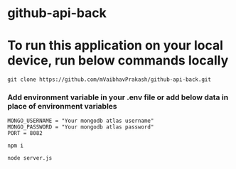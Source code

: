 # github-api-back

# To run this application on your local device, run below commands locally

```
git clone https://github.com/mVaibhavPrakash/github-api-back.git
```
### Add environment variable in your .env file or add below data in place of environment variables

```
MONGO_USERNAME = "Your mongodb atlas username"
MONGO_PASSWORD = "Your mongodb atlas password"
PORT = 8082
 ```
```
npm i
```

```
node server.js
```
